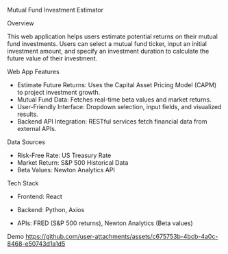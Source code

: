 Mutual Fund Investment Estimator

Overview

This web application helps users estimate potential returns on their mutual fund investments. Users can select a mutual fund ticker, input an initial investment amount, and specify an investment duration to calculate the future value of their investment.


Web App Features
* Estimate Future Returns: Uses the Capital Asset Pricing Model (CAPM) to project investment growth.
* Mutual Fund Data: Fetches real-time beta values and market returns.
* User-Friendly Interface: Dropdown selection, input fields, and visualized results.
* Backend API Integration: RESTful services fetch financial data from external APIs.

Data Sources
* Risk-Free Rate: US Treasury Rate
* Market Return: S&P 500 Historical Data
* Beta Values: Newton Analytics API
  
Tech Stack
* Frontend: React


* Backend: Python, Axios
* APIs: FRED (S&P 500 returns), Newton Analytics (Beta values)

Demo
https://github.com/user-attachments/assets/c675753b-4bcb-4a0c-8468-e50743d1a1d5
